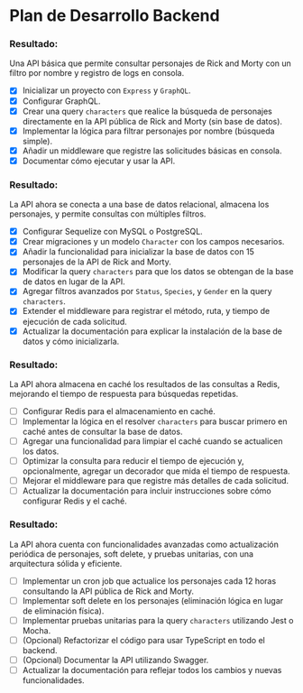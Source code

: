 # Plan de Desarrollo Backend

### Resultado:

Una API básica que permite consultar personajes de Rick and Morty con un filtro por nombre y registro de logs en consola.

- [x] Inicializar un proyecto con `Express` y `GraphQL`.
- [x] Configurar GraphQL.
- [x] Crear una query `characters` que realice la búsqueda de personajes directamente en la API pública de Rick and Morty (sin base de datos).
- [x] Implementar la lógica para filtrar personajes por nombre (búsqueda simple).
- [x] Añadir un middleware que registre las solicitudes básicas en consola.
- [x] Documentar cómo ejecutar y usar la API.

### Resultado:

La API ahora se conecta a una base de datos relacional, almacena los personajes, y permite consultas con múltiples filtros.

- [x] Configurar Sequelize con MySQL o PostgreSQL.
- [x] Crear migraciones y un modelo `Character` con los campos necesarios.
- [x] Añadir la funcionalidad para inicializar la base de datos con 15 personajes de la API de Rick and Morty.
- [x] Modificar la query `characters` para que los datos se obtengan de la base de datos en lugar de la API.
- [x] Agregar filtros avanzados por `Status`, `Species`, y `Gender` en la query `characters`.
- [x] Extender el middleware para registrar el método, ruta, y tiempo de ejecución de cada solicitud.
- [x] Actualizar la documentación para explicar la instalación de la base de datos y cómo inicializarla.

### Resultado:

La API ahora almacena en caché los resultados de las consultas a Redis, mejorando el tiempo de respuesta para búsquedas repetidas.

- [ ] Configurar Redis para el almacenamiento en caché.
- [ ] Implementar la lógica en el resolver `characters` para buscar primero en caché antes de consultar la base de datos.
- [ ] Agregar una funcionalidad para limpiar el caché cuando se actualicen los datos.
- [ ] Optimizar la consulta para reducir el tiempo de ejecución y, opcionalmente, agregar un decorador que mida el tiempo de respuesta.
- [ ] Mejorar el middleware para que registre más detalles de cada solicitud.
- [ ] Actualizar la documentación para incluir instrucciones sobre cómo configurar Redis y el caché.

### Resultado:

La API ahora cuenta con funcionalidades avanzadas como actualización periódica de personajes, soft delete, y pruebas unitarias, con una arquitectura sólida y eficiente.

- [ ] Implementar un cron job que actualice los personajes cada 12 horas consultando la API pública de Rick and Morty.
- [ ] Implementar soft delete en los personajes (eliminación lógica en lugar de eliminación física).
- [ ] Implementar pruebas unitarias para la query `characters` utilizando Jest o Mocha.
- [ ] (Opcional) Refactorizar el código para usar TypeScript en todo el backend.
- [ ] (Opcional) Documentar la API utilizando Swagger.
- [ ] Actualizar la documentación para reflejar todos los cambios y nuevas funcionalidades.
